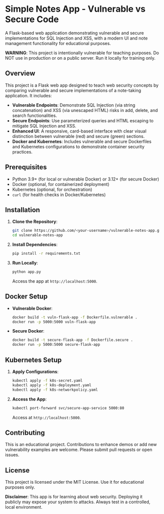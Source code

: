 # Simple Notes App - Vulnerable vs Secure Code

A Flask-based web application demonstrating vulnerable and secure implementations for SQL Injection and XSS, with a modern UI and note management functionality for educational purposes.

**WARNING**: This project is intentionally vulnerable for teaching purposes. Do NOT use in production or on a public server. Run it locally for training only.

## Overview

This project is a Flask web app designed to teach web security concepts by comparing vulnerable and secure implementations of a note-taking application. It includes:

- **Vulnerable Endpoints**: Demonstrate SQL Injection (via string concatenation) and XSS (via unescaped HTML) risks in add, delete, and search functionalities.
- **Secure Endpoints**: Use parameterized queries and HTML escaping to mitigate SQL Injection and XSS.
- **Enhanced UI**: A responsive, card-based interface with clear visual distinction between vulnerable (red) and secure (green) sections.
- **Docker and Kubernetes**: Includes vulnerable and secure Dockerfiles and Kubernetes configurations to demonstrate container security practices.

## Prerequisites

- Python 3.9+ (for local or vulnerable Docker) or 3.12+ (for secure Docker)
- Docker (optional, for containerized deployment)
- Kubernetes (optional, for orchestration)
- `curl` (for health checks in Docker/Kubernetes)

## Installation

1. **Clone the Repository**:
   ```bash
   git clone https://github.com/<your-username>/vulnerable-notes-app.git
   cd vulnerable-notes-app
   ```

2. **Install Dependencies**:
   ```bash
   pip install -r requirements.txt
   ```

3. **Run Locally**:
   ```bash
   python app.py
   ```
   Access the app at `http://localhost:5000`.

## Docker Setup

- **Vulnerable Docker**:
  ```bash
  docker build -t vuln-flask-app -f Dockerfile.vulnerable .
  docker run -p 5000:5000 vuln-flask-app
  ```

- **Secure Docker**:
  ```bash
  docker build -t secure-flask-app -f Dockerfile.secure .
  docker run -p 5000:5000 secure-flask-app
  ```

## Kubernetes Setup

1. **Apply Configurations**:
   ```bash
   kubectl apply -f k8s-secret.yaml
   kubectl apply -f k8s-deployment.yaml
   kubectl apply -f k8s-networkpolicy.yaml
   ```

2. **Access the App**:
   ```bash
   kubectl port-forward svc/secure-app-service 5000:80
   ```
   Access at `http://localhost:5000`.

## Contributing

This is an educational project. Contributions to enhance demos or add new vulnerability examples are welcome. Please submit pull requests or open issues.

## License

This project is licensed under the MIT License. Use it for educational purposes only.

**Disclaimer**: This app is for learning about web security. Deploying it publicly may expose your system to attacks. Always test in a controlled, local environment.